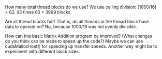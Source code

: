 How many total thread blocks do we use?
We use ceiling division: [1000/16] = 63. 63 times 63 = 3969 blocks.

Are all thread blocks full? That is, do all threads in the thread block have data to operate on?
No, because 1000/16 was not evenly divisible.

How can this basic Matrix Addition program be improved? (What changes do you think can be made to speed up the code?)
Maybe we can use cudaMallocHost() for speeding up transfer speeds. Another way might be to experiment with different block sizes.
